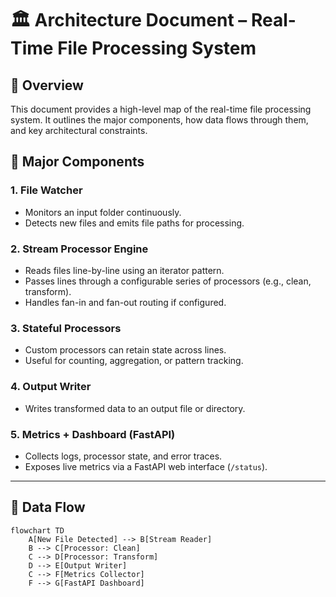 # 🏛 Architecture Document – Real-Time File Processing System

## 📘 Overview

This document provides a high-level map of the real-time file processing system. It outlines the major components, how data flows through them, and key architectural constraints.

## 🧩 Major Components

### 1. **File Watcher**
- Monitors an input folder continuously.
- Detects new files and emits file paths for processing.

### 2. **Stream Processor Engine**
- Reads files line-by-line using an iterator pattern.
- Passes lines through a configurable series of processors (e.g., clean, transform).
- Handles fan-in and fan-out routing if configured.

### 3. **Stateful Processors**
- Custom processors can retain state across lines.
- Useful for counting, aggregation, or pattern tracking.

### 4. **Output Writer**
- Writes transformed data to an output file or directory.

### 5. **Metrics + Dashboard (FastAPI)**
- Collects logs, processor state, and error traces.
- Exposes live metrics via a FastAPI web interface (`/status`).

---

## 🔄 Data Flow

```mermaid
flowchart TD
    A[New File Detected] --> B[Stream Reader]
    B --> C[Processor: Clean]
    C --> D[Processor: Transform]
    D --> E[Output Writer]
    C --> F[Metrics Collector]
    F --> G[FastAPI Dashboard]

